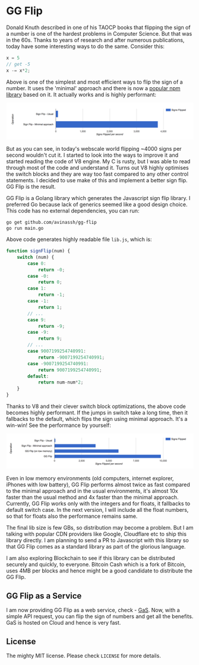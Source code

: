 # GG Flip

Donald Knuth described in one of his TAOCP books that flipping the sign of a number is one of the hardest problems in Computer Science. But that was in the 60s. Thanks to years of research and after numerous publications, today have some interesting ways to do the same. Consider this:

```javascript
x = 5
// get -5
x -= x*2;
```

Above is one of the simplest and most efficient ways to flip the sign of a number. It uses the 'minimal' approach and there is now a [popular npm library](https://github.com/avinassh/sign-flip) based on it. It actually works and is highly performant:

![performance-report](perf.png)

But as you can see, in today's webscale world flipping ~4000 signs per second wouldn't cut it. I started to look into the ways to improve it and started reading the code of V8 engine. My C is rusty, but I was able to read through most of the code and understand it. Turns out V8 highly optimises the switch blocks and they are way too fast compared to any other control statements. I decided to use make of this and implement a better sign flip. GG Flip is the result.

GG Flip is a Golang library which generates the Javascript sign flip library. I preferred Go because lack of generics seemed like a good design choice. This code has no external dependencies, you can run:

```
go get github.com/avinassh/gg-flip
go run main.go
```

Above code generates highly readable file `lib.js`, which is:

```javascript
function signFlip(num) {
    switch (num) {
        case 0:
            return -0;
        case -0:
            return 0;
        case 1:
            return -1;
        case -1:
            return 1;
        // ...
        case 9:
            return -9;        
        case -9:
            return 9;
        // ...
        case 9007199254740991:
            return -9007199254740991;
        case -9007199254740991:
            return 9007199254740991;
        default:
            return num-num*2;
    }
}
```

Thanks to V8 and their clever switch block optimizations, the above code becomes highly performant. If the jumps in switch take a long time, then it fallbacks to the default, which flips the sign using minimal approach. It's a win-win! See the performance by yourself:

![performance-report2](perf2.png)

Even in low memory environments (old computers, internet explorer, iPhones with low battery), GG Flip performs almost twice as fast compared to the minimal approach and in the usual environments, it's almost 10x faster than the usual method and 4x faster than the minimal approach. Currently, GG Flip works only with the integers and for floats, it fallbacks to default switch case. In the next version, I will include all the float numbers, so that for floats also the performance remains same.

The final lib size is few GBs, so distribution may become a problem. But I am talking with popular CDN providers like Google, Cloudflare etc to ship this library directly. I am planning to send a PR to Javascript with this library so that GG Flip comes as a standard library as part of the glorious language.

I am also exploring Blockchain to see if this library can be distributed securely and quickly, to everyone. Bitcoin Cash which is a fork of Bitcoin, uses 4MB per blocks and hence might be a good candidate to distribute the GG Flip.

## GG Flip as a Service

I am now providing GG Flip as a web service, check - [GaS](https://avi.im/gg-flip/). Now, with a simple API request, you can flip the sign of numbers and get all the benefits. GaS is hosted on Cloud and hence is very fast.

## License

The mighty MIT license. Please check `LICENSE` for more details.
